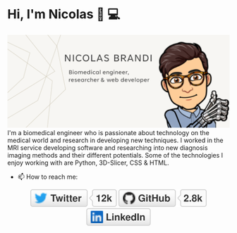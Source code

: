 # Hi, I'm Nicolas :wave: :computer:

<img src="Profilepng.PNG">
I'm a biomedical engineer who is passionate about technology on the medical world and research in developing new techniques. I worked in the MRI service developing software and researching into new diagnosis imaging methods and their different potentials. Some of the technologies I enjoy working with are Python, 3D-Slicer, CSS & HTML.

- 📫 How to reach me:
<p align="center">
	<a href="https://twitter.com/TerryTangYuan"><img src="imgs/twitter.svg" alt="Twitter"></a>
	<a href="https://github.com/NicolasBrandi"><img src="imgs/github.svg" alt="GitHub"></a>
	<a href="https://www.linkedin.com/in/nicolasmbrandi/"><img src="imgs/linkedin.svg" alt="LinkedIn"></a>
	
<!--
**NicolasBrandi/NicolasBrandi** is a ✨ _special_ ✨ repository because its `README.md` (this file) appears on your GitHub profile.

Here are some ideas to get you started:
<a href="https://terrytangyuan.github.io/cv.html"><img src="imgs/cv.svg" alt="Curriculum Vitae"></a>
- 🔭 I’m currently working on ...
- 🌱 I’m currently learning ...
- 👯 I’m looking to collaborate on ...
- 🤔 I’m looking for help with ...
- 💬 Ask me about ...
- 📫 How to reach me: ...
- 😄 Pronouns: ...
- ⚡ Fun fact: ...
-->
